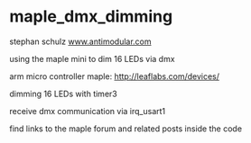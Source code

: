 maple_dmx_dimming
=================

stephan schulz
www.antimodular.com

using the maple mini to dim 16 LEDs via dmx

arm micro controller maple: http://leaflabs.com/devices/

dimming 16 LEDs with timer3

receive dmx communication via irq_usart1

find links to the maple forum and related posts inside the code
